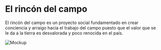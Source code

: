 # El rincón del campo

El rincón del campo es un proyecto social  fundamentado en crear conciencia y arraigo hacia el trabajo del campo puesto que el valor que se le da a la tierra es desvalorada y poco renocida en el país.

![Mockup](https://user-images.githubusercontent.com/82523960/124846451-75ba5e00-df5e-11eb-9cf5-60defbe07ea7.png)
